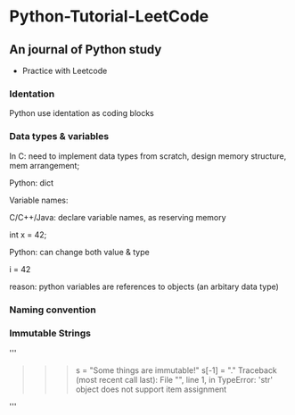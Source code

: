 # Python-Tutorial-LeetCode 

## An journal of Python study 
  - Practice with Leetcode 
  
### Identation 
Python use identation as coding blocks 

### Data types & variables 
In C: need to implement data types from scratch, design memory structure, mem arrangement;

Python: dict

Variable names: 

C/C++/Java: declare variable names, as reserving memory 

  int x = 42;
  
Python: can change both value & type  

  i = 42
  
  reason: python variables are references to objects (an arbitary data type)
  
### Naming convention 

### Immutable Strings
'''
>>> s = "Some things are immutable!"
>>> s[-1] = "."
Traceback (most recent call last):
  File "<stdin>", line 1, in <module>
TypeError: 'str' object does not support item assignment
>>> 
'''
